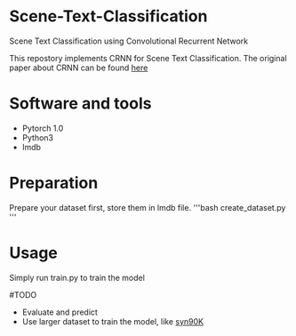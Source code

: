 # Scene-Text-Classification
Scene Text Classification using Convolutional Recurrent Network

This repostory implements CRNN for Scene Text Classification. The original paper about CRNN can be found [here](http://arxiv.org/abs/1507.05717)

# Software and tools
* Pytorch 1.0
* Python3
* lmdb

# Preparation
Prepare your dataset first, store them in lmdb file.
'''bash
create_dataset.py
'''

# Usage
Simply run train.py to train the model

#TODO
* Evaluate and predict
* Use larger dataset to train the model, like [syn90K](https://www.robots.ox.ac.uk/~vgg/data/text/)
